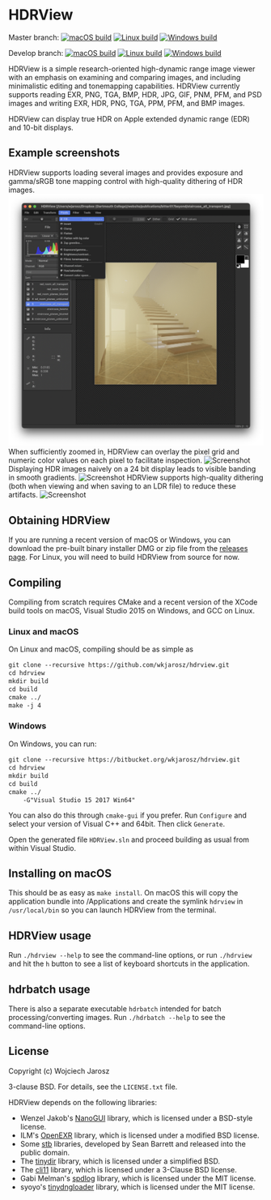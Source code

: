 # HDRView

Master branch:
[![macOS build](https://github.com/wkjarosz/hdrview/actions/workflows/ci-mac.yml/badge.svg?branch=master)](https://github.com/wkjarosz/hdrview/actions/workflows/ci-mac.yml)
[![Linux build](https://github.com/wkjarosz/hdrview/actions/workflows/ci-linux.yml/badge.svg?branch=master)](https://github.com/wkjarosz/hdrview/actions/workflows/ci-linux.yml)
[![Windows build](https://github.com/wkjarosz/hdrview/actions/workflows/ci-windows.yml/badge.svg?branch=master)](https://github.com/wkjarosz/hdrview/actions/workflows/ci-windows.yml)

Develop branch:
[![macOS build](https://github.com/wkjarosz/hdrview/actions/workflows/ci-mac.yml/badge.svg?branch=develop)](https://github.com/wkjarosz/hdrview/actions/workflows/ci-mac.yml)
[![Linux build](https://github.com/wkjarosz/hdrview/actions/workflows/ci-linux.yml/badge.svg?branch=develop)](https://github.com/wkjarosz/hdrview/actions/workflows/ci-linux.yml)
[![Windows build](https://github.com/wkjarosz/hdrview/actions/workflows/ci-windows.yml/badge.svg?branch=develop)](https://github.com/wkjarosz/hdrview/actions/workflows/ci-windows.yml)

HDRView is a simple research-oriented high-dynamic range image viewer with an emphasis on examining and comparing images, and including minimalistic editing and tonemapping capabilities. HDRView currently supports reading EXR, PNG, TGA, BMP, HDR, JPG, GIF, PNM, PFM, and PSD images and writing EXR, HDR, PNG, TGA, PPM, PFM, and BMP images.

HDRView can display true HDR on Apple extended dynamic range (EDR) and 10-bit displays.

## Example screenshots
HDRView supports loading several images and provides exposure and gamma/sRGB tone mapping control with high-quality dithering of HDR images.
![Screenshot](resources/screenshot1.png "Screenshot1")
When sufficiently zoomed in, HDRView can overlay the pixel grid and numeric color values on each pixel to facilitate inspection.
![Screenshot](resources/screenshot2.png "Screenshot2")
Displaying HDR images naively on a 24 bit display leads to visible banding in smooth gradients.
![Screenshot](resources/screenshot3.png "Screenshot3")
HDRView supports high-quality dithering (both when viewing and when saving to an LDR file) to reduce these artifacts.
![Screenshot](resources/screenshot4.png "Screenshot4")

## Obtaining HDRView

If you are running a recent version of macOS or Windows, you can download the pre-built binary installer DMG or zip file from the [releases page](https://github.com/wkjarosz/hdrview/releases). For Linux, you will need to build HDRView from source for now.

## Compiling

Compiling from scratch requires CMake and a recent version of the XCode build tools on macOS, Visual Studio 2015 on Windows, and GCC on Linux.

### Linux and macOS

On Linux and macOS, compiling should be as simple as

    git clone --recursive https://github.com/wkjarosz/hdrview.git
    cd hdrview
    mkdir build
    cd build
    cmake ../
    make -j 4

### Windows

On Windows, you can run:

    git clone --recursive https://bitbucket.org/wkjarosz/hdrview.git
    cd hdrview
    mkdir build
    cd build
    cmake ../
        -G"Visual Studio 15 2017 Win64"

You can also do this through ``cmake-gui`` if you prefer. Run ``Configure`` and select your version of Visual C++ and 64bit. Then click ``Generate``.

Open the generated file ``HDRView.sln`` and proceed building as usual from within Visual Studio.


## Installing on macOS

This should be as easy as ``make install``. On macOS this will copy the application bundle into /Applications and create the symlink ``hdrview`` in ``/usr/local/bin`` so you can launch HDRView from the terminal.

## HDRView usage

Run ``./hdrview --help`` to see the command-line options, or run ``./hdrview `` and hit the ``h`` button to see a list of keyboard shortcuts in the application.

## hdrbatch usage

There is also a separate executable ``hdrbatch`` intended for batch processing/converting images. Run ``./hdrbatch --help`` to see the command-line options.

## License

Copyright (c) Wojciech Jarosz

3-clause BSD. For details, see the ``LICENSE.txt`` file.

HDRView depends on the following libraries:

* Wenzel Jakob's [NanoGUI](https://github.com/mitsuba-renderer/nanogui) library, which is licensed under a BSD-style license.
* ILM's [OpenEXR](http://www.openexr.com) library, which is licensed under a modified BSD license.
* Some [stb](https://github.com/nothings/stb) libraries, developed by Sean Barrett and released into the public domain.
* The [tinydir](https://github.com/cxong/tinydir/) library, which is licensed under a simplified BSD.
* The [cli11](https://github.com/CLIUtils/CLI11) library, which is licensed under a 3-Clause BSD license.
* Gabi Melman's [spdlog](https://github.com/gabime/spdlog) library, which is licensed under the MIT license.
* syoyo's [tinydngloader](https://github.com/syoyo/tinydngloader) library, which is licensed under the MIT license.
